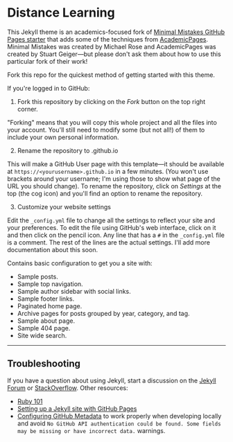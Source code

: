 # Distance Learning  

This Jekyll theme is an academics-focused fork of [Minimal Mistakes GitHub Pages starter](https://github.com/mmistakes/mm-github-pages-starter) that adds some of the techniques from [AcademicPages](https://github.com/academicpages/academicpages.github.io). Minimal Mistakes was created by Michael Rose and AcademicPages was created by Stuart Geiger—but please don't ask them about how to use this particular fork of their work!  

Fork this repo for the quickest method of getting started with this theme.  

If you're logged in to GitHub:    
1. Fork this repository by clicking on the _Fork_ button on the top right corner. 

"Forking" means that you will copy this whole project and all the files into your account. You'll still need to modify some (but not all!) of them to include your own personal information.  

2. Rename the repository to <yourusername>.github.io  

This will make a GitHub User page with this template—it should be available at `https://<yourusername>.github.io` in a few minutes. (You won't use brackets around your username; I'm using those to show what page of the URL you should change). To rename the repository, click on _Settings_ at the top (the cog icon) and you'll find an option to rename the repository.  

3. Customize your website settings  

Edit the `_config.yml` file to change all the settings to reflect your site and your preferences. To edit the file using GitHub's web interface, click on it and then click on the pencil icon. Any line that has a `#` in the `_config.yml` file is a comment. The rest of the lines are the actual settings. I'll add more documentation about this soon.  

Contains basic configuration to get you a site with:

- Sample posts.
- Sample top navigation.
- Sample author sidebar with social links.
- Sample footer links.
- Paginated home page.
- Archive pages for posts grouped by year, category, and tag.
- Sample about page.
- Sample 404 page.
- Site wide search.


---

## Troubleshooting

If you have a question about using Jekyll, start a discussion on the [Jekyll Forum](https://talk.jekyllrb.com/) or [StackOverflow](https://stackoverflow.com/questions/tagged/jekyll). Other resources:

- [Ruby 101](https://jekyllrb.com/docs/ruby-101/)
- [Setting up a Jekyll site with GitHub Pages](https://jekyllrb.com/docs/github-pages/)
- [Configuring GitHub Metadata](https://github.com/jekyll/github-metadata/blob/master/docs/configuration.md#configuration) to work properly when developing locally and avoid `No GitHub API authentication could be found. Some fields may be missing or have incorrect data.` warnings.
